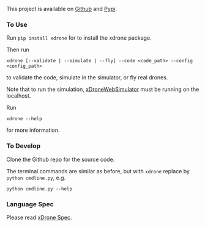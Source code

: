 
This project is available on [Github](https://github.com/xDrone-DSL/xDroneLanguageServer) and [Pypi](https://pypi.org/project/xdrone/).

### To Use
Run `pip install xdrone` for to install the xdrone package.

Then run 
```
xdrone [--validate | --simulate | --fly] --code <code_path> --config <config_path>
```
to validate the code, simulate in the simulator, or fly real drones.

Note that to run the simulation, [xDroneWebSimulator](https://github.com/xDrone-DSL/xDroneWebSimulator) must be running on the localhost.

Run
```
xdrone --help
```
for more information.

### To Develop
Clone the Github repo for the source code.

The terminal commands are similar as before, but with `xdrone` replace by `python cmdline.py`, e.g.
```
python cmdline.py --help
```

### Language Spec
Please read [xDrone Spec](https://github.com/xDrone-DSL/xDroneLanguageServer/blob/master/docs/xDrone-spec.pdf).
